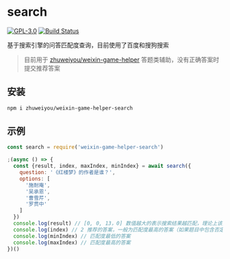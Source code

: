 # search

[![GPL-3.0](https://img.shields.io/badge/license-GPL--3.0-blue.svg)](LICENSE)
[![Build Status](https://travis-ci.org/game-helper/search.svg?branch=master)](https://travis-ci.org/game-helper/search)

基于搜索引擎的问答匹配度查询，目前使用了百度和搜狗搜索

> 目前用于 [zhuweiyou/weixin-game-helper](https://github.com/zhuweiyou/weixin-game-helper) 答题类辅助，没有正确答案时提交推荐答案

## 安装

```bash
npm i zhuweiyou/weixin-game-helper-search
```

## 示例

```js
const search = require('weixin-game-helper-search')

;(async () => {
  const {result, index, maxIndex, minIndex} = await search({
    question: '《红楼梦》的作者是谁？',
    options: [
      '施耐庵',
      '吴承恩',
      '曹雪芹',
      '罗贯中'
    ]
  })
  console.log(result) // [0, 0, 13，0] 数值越大的表示搜索结果越匹配，理论上该选项为正确答案的几率更高
  console.log(index) // 2 推荐的答案，一般为匹配度最高的答案（如果题目中包含否定词汇，匹配度最低为推荐答案）
  console.log(minIndex) // 匹配度最低的答案
  console.log(maxIndex) // 匹配度最高的答案
})()
```
